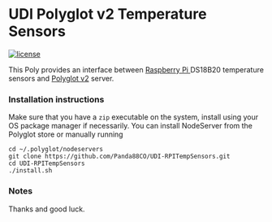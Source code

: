 # UDI Polyglot v2 Temperature Sensors 

[![license](https://img.shields.io/github/license/mashape/apistatus.svg)](https://github.com/Panda88CO/UDI-RPITempSensors/LICENSE)

This Poly provides an interface between [Raspberry Pi ](https://www.raspberrypi.org/documentation/usage/gpio-plus-and-raspi2/) DS18B20 temperature sensors and [Polyglot v2](https://github.com/UniversalDevicesInc/polyglot-v2) server.

### Installation instructions
Make sure that you have a `zip` executable on the system, install using your OS package manager if necessarily.
You can install NodeServer from the Polyglot store or manually running
```
cd ~/.polyglot/nodeservers
git clone https://github.com/Panda88CO/UDI-RPITempSensors.git 
cd UDI-RPITempSensors
./install.sh
```

### Notes


Thanks and good luck.

